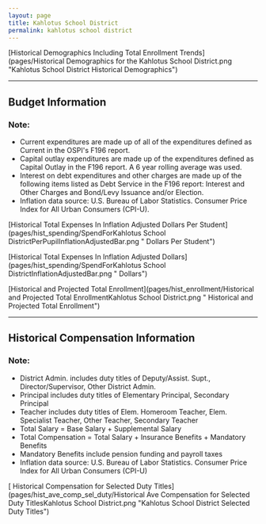 ```yaml
---
layout: page
title: Kahlotus School District
permalink: kahlotus school district
---
```



[Historical Demographics Including Total Enrollment Trends](pages/Historical Demographics for the Kahlotus School District.png "Kahlotus School District Historical Demographics")

___

## Budget Information
### Note:
- Current expenditures are made up of all of the expenditures defined as Current in the OSPI's F196 report.
- Capital outlay expenditures are made up of the expenditures defined as Capital Outlay in the F196 report. A 6 year rolling average was used.
- Interest on debt expenditures and other charges are made up of the following items listed as Debt Service in the F196 report: Interest and Other Charges and Bond/Levy Issuance and/or Election.
- Inflation data source: U.S. Bureau of Labor Statistics. Consumer Price Index for All Urban Consumers (CPI-U).

[Historical Total Expenses In Inflation Adjusted Dollars Per Student](pages/hist_spending/SpendForKahlotus School DistrictPerPupilInflationAdjustedBar.png " Dollars Per Student")

[Historical Total Expenses In Inflation Adjusted Dollars](pages/hist_spending/SpendForKahlotus School DistrictInflationAdjustedBar.png " Dollars")

[Historical and Projected Total Enrollment](pages/hist_enrollment/Historical and Projected Total EnrollmentKahlotus School District.png " Historical and Projected Total Enrollment")


___

## Historical Compensation Information
### Note:
- District Admin. includes duty titles of Deputy/Assist. Supt., Director/Supervisor, Other District Admin.
- Principal includes duty titles of Elementary Principal, Secondary Principal
- Teacher includes duty titles of Elem. Homeroom Teacher, Elem. Specialist Teacher, Other Teacher, Secondary Teacher
- Total Salary = Base Salary + Supplemental Salary
- Total Compensation = Total Salary + Insurance Benefits + Mandatory Benefits
- Mandatory Benefits include pension funding and payroll taxes
- Inflation data source: U.S. Bureau of Labor Statistics. Consumer Price Index for All Urban Consumers (CPI-U)

[ Historical Compensation for Selected Duty Titles](pages/hist_ave_comp_sel_duty/Historical Ave Compensation for Selected Duty TitlesKahlotus School District.png "Kahlotus School District Selected Duty Titles")

